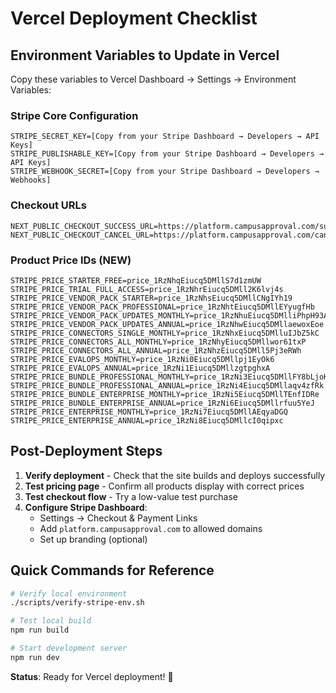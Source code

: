 # Vercel Deployment Checklist

## Environment Variables to Update in Vercel

Copy these variables to Vercel Dashboard → Settings → Environment Variables:

### Stripe Core Configuration
```
STRIPE_SECRET_KEY=[Copy from your Stripe Dashboard → Developers → API Keys]
STRIPE_PUBLISHABLE_KEY=[Copy from your Stripe Dashboard → Developers → API Keys]
STRIPE_WEBHOOK_SECRET=[Copy from your Stripe Dashboard → Developers → Webhooks]
```

### Checkout URLs
```
NEXT_PUBLIC_CHECKOUT_SUCCESS_URL=https://platform.campusapproval.com/success
NEXT_PUBLIC_CHECKOUT_CANCEL_URL=https://platform.campusapproval.com/cancel
```

### Product Price IDs (NEW)
```
STRIPE_PRICE_STARTER_FREE=price_1RzNhqEiucq5DMllS7d1zmUW
STRIPE_PRICE_TRIAL_FULL_ACCESS=price_1RzNhrEiucq5DMll2K6lvj4s
STRIPE_PRICE_VENDOR_PACK_STARTER=price_1RzNhsEiucq5DMllCNgIYh19
STRIPE_PRICE_VENDOR_PACK_PROFESSIONAL=price_1RzNhtEiucq5DMllEYyugfHb
STRIPE_PRICE_VENDOR_PACK_UPDATES_MONTHLY=price_1RzNhuEiucq5DMlliPhpH93A
STRIPE_PRICE_VENDOR_PACK_UPDATES_ANNUAL=price_1RzNhwEiucq5DMllaewoxEoe
STRIPE_PRICE_CONNECTORS_SINGLE_MONTHLY=price_1RzNhxEiucq5DMlluIJbZ5kC
STRIPE_PRICE_CONNECTORS_ALL_MONTHLY=price_1RzNhyEiucq5DMllwor61txP
STRIPE_PRICE_CONNECTORS_ALL_ANNUAL=price_1RzNhzEiucq5DMll5Pj3eRWh
STRIPE_PRICE_EVALOPS_MONTHLY=price_1RzNi0Eiucq5DMllpj1EyOk6
STRIPE_PRICE_EVALOPS_ANNUAL=price_1RzNi1Eiucq5DMllzgtpghxA
STRIPE_PRICE_BUNDLE_PROFESSIONAL_MONTHLY=price_1RzNi3Eiucq5DMllFY8bLjoK
STRIPE_PRICE_BUNDLE_PROFESSIONAL_ANNUAL=price_1RzNi4Eiucq5DMllaqv4zfRk
STRIPE_PRICE_BUNDLE_ENTERPRISE_MONTHLY=price_1RzNi5Eiucq5DMllTEnfIDRe
STRIPE_PRICE_BUNDLE_ENTERPRISE_ANNUAL=price_1RzNi6Eiucq5DMllrfuu5YeJ
STRIPE_PRICE_ENTERPRISE_MONTHLY=price_1RzNi7Eiucq5DMllAEqyaDGQ
STRIPE_PRICE_ENTERPRISE_ANNUAL=price_1RzNi8Eiucq5DMllcI0qipxc
```

## Post-Deployment Steps

1. **Verify deployment** - Check that the site builds and deploys successfully
2. **Test pricing page** - Confirm all products display with correct prices
3. **Test checkout flow** - Try a low-value test purchase
4. **Configure Stripe Dashboard**:
   - Settings → Checkout & Payment Links
   - Add `platform.campusapproval.com` to allowed domains
   - Set up branding (optional)

## Quick Commands for Reference

```bash
# Verify local environment
./scripts/verify-stripe-env.sh

# Test local build
npm run build

# Start development server
npm run dev
```

**Status**: Ready for Vercel deployment! 🚀
